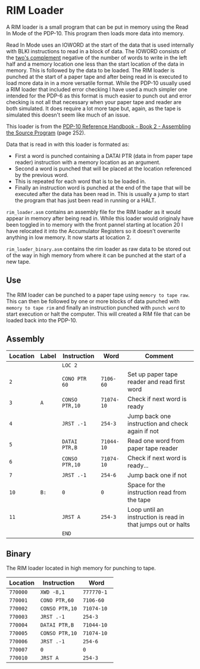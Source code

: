 # RIM Loader

A RIM loader is a small program that can be put in memory using the Read In Mode of the PDP-10. This program then loads more data into memory.

Read In Mode uses an IOWORD at the start of the data that is used internally with BLKI instructions to read in a block of data. The IOWORD consists of the [two's complement](https://en.wikipedia.org/wiki/Two%27s_complement) negative of the number of words to write in the left half and a memory location one less than the start location of the data in memory. This is followed by the data to be loaded. The RIM loader is punched at the start of a paper tape and after being read in is executed to load more data in in a more versatile format. While the PDP-10 usually used a RIM loader that included error checking I have used a much simpler one intended for the PDP-6 as this format is much easier to punch out and error checking is not all that necessary when your paper tape and reader are both simulated. It does require a lot more tape but, again, as the tape is simulated this doesn't seem like much of an issue.

This loader is from the [PDP-10 Reference Handbook - Book 2 - Assembling the Source Program](http://www.bitsavers.org/pdf/dec/pdp10/1970_PDP-10_Ref/1970PDP10Ref_Part2.pdf) (page 252).

Data that is read in with this loader is formated as:
- First a word is punched containing a DATAI PTR (data in from paper tape reader) instruction with a memory location as an argument.
- Second a word is punched that will be placed at the location referenced by the previous word.
- This is repeated for each word that is to be loaded in.
- Finally an instruction word is punched at the end of the tape that will be executed after the data has been read in. This is usually a jump to start the program that has just been read in running or a HALT.

`rim_loader.asm` contains an assembly file for the RIM loader as it would appear in memory after being read in. While this loader would originaly have been toggled in to memory with the front pannel starting at location 20 I have relocated it into the Accumulator Registers so it doesn't overwrite anything in low memory. It now starts at location 2.

`rim_loader_binary.asm` contains the rim loader as raw data to be stored out of the way in high memory from where it can be punched at the start of a new tape.

## Use

The RIM loader can be punched to a paper tape using `memory to tape raw`. This can then be followed by one or more blocks of data punched with `memory to tape rim` and finally an instruction punched with `punch word` to start execution or halt the computer. This will created a RIM file that can be loaded back into the PDP-10.

## Assembly

| Location | Label | Instruction    | Word        | Comment                                                      |
| -------- | ----- | -------------- | ----------- | ------------------------------------------------------------ |
|          |       | `LOC 2`        |             |                                                              |
| `2`      |       | `CONO PTR 60`  | `7106-60`   | Set up paper tape reader and read first word                 |
| `3`      | `A`   | `CONSO PTR,10` | `71074-10`  | Check if next word is ready                                  |
| `4`      |       | `JRST .-1`     | `254-3`     | Jump back one instruction and check again if not             |
| `5`      |       | `DATAI PTR,B`  | `71044-10`  | Read one word from paper tape reader                         |
| `6`      |       | `CONSO PTR,10` | `71074-10 ` | Check if next word is ready...                               |
| `7`      |       | `JRST .-1`     | `254-6`     | Jump back one if not                                         |
| `10`     | `B:`  | `0`            | `0`         | Space for the instruction read from the tape                 |
| `11`     |       | `JRST A`       | `254-3`     | Loop until an instruction is read in that jumps out or halts |
|          |       | `END`          |             |

## Binary

The RIM loader located in high memory for punching to tape.

| Location | Instruction    | Word        |
| -------- | -------------- | ----------- |
| `770000` | `XWD -8,1`     | `777770-1`  |
| `770001` | `CONO PTR,60`  | `7106-60`   |
| `770002` | `CONSO PTR,10` | `71074-10	` |
| `770003` | `JRST .-1`     | `254-3`     |
| `770004` | `DATAI PTR,B`  | `71044-10`  |
| `770005` | `CONSO PTR,10` | `71074-10`  |
| `770006` | `JRST .-1`     | `254-6`     |
| `770007` | `0`            | `0`         |
| `770010` | `JRST A`       | `254-3`     |
